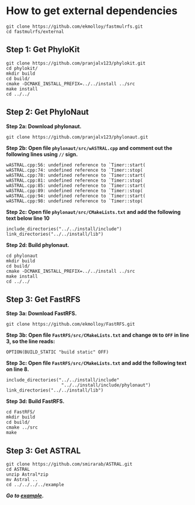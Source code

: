 How to get external dependencies
====================================

```
git clone https://github.com/ekmolloy/fastmulrfs.git
cd fastmulrfs/external
```

Step 1: Get PhyloKit
----------------------
```
git clone https://github.com/pranjalv123/phylokit.git
cd phylokit/
mkdir build
cd build/
cmake -DCMAKE_INSTALL_PREFIX=../../install ../src
make install
cd ../../
```

Step 2: Get PhyloNaut
---------------------
**Step 2a: Download phylonaut.**
```
git clone https://github.com/pranjalv123/phylonaut.git
```

**Step 2b: Open file `phylonaut/src/wASTRAL.cpp` and comment out the following lines using `//` sign.**
```
wASTRAL.cpp:56: undefined reference to `Timer::start(
wASTRAL.cpp:74: undefined reference to `Timer::stop(
wASTRAL.cpp:78: undefined reference to `Timer::start(
wASTRAL.cpp:81: undefined reference to `Timer::stop(
wASTRAL.cpp:85: undefined reference to `Timer::start(
wASTRAL.cpp:89: undefined reference to `Timer::stop(
wASTRAL.cpp:94: undefined reference to `Timer::start(
wASTRAL.cpp:98: undefined reference to `Timer::stop(
```

**Step 2c: Open file `phylonaut/src/CMakeLists.txt` and add the following text below line 10**
```
include_directories("../../install/include")
link_directories("../../install/lib")
```

**Step 2d: Build phylonaut.**
```
cd phylonaut
mkdir build
cd build/
cmake -DCMAKE_INSTALL_PREFIX=../../install ../src
make install
cd ../../
```

Step 3: Get FastRFS
---------------------
**Step 3a: Download FastRFS.**
```
git clone https://github.com/ekmolloy/FastRFS.git
```

**Step 3b: Open file `FastRFS/src/CMakeLists.txt` and change `ON` to `OFF` in line 3, so the line reads:**
```
OPTION(BUILD_STATIC "build static" OFF)
```

**Step 3c: Open file `FastRFS/src/CMakeLists.txt` and add the following text on line 8.**
```
include_directories("../../install/include"
                     "../../install/include/phylonaut")
link_directories("../../install/lib")
```

**Step 3d: Build FastRFS.**
```
cd FastRFS/
mkdir build
cd build/
cmake ../src
make
```

Step 3: Get ASTRAL
------------------
```
git clone https://github.com/smirarab/ASTRAL.git
cd ASTRAL
unzip Astral*zip
mv Astral ..
cd ../../../../example
```

***Go to [example](../example/README.md).***
